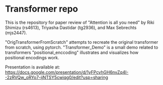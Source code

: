 # Transformer repo

This is the repository for paper review of "Attention is all you need" by Riki Shimizu (rs4613), Triyasha Dastidar (tg2936), and Max Sebrechts (mjs2447).

"OrigTransformerFromScratch" attempts to recreate the original transformer from scratch, using pytorch. 
"Transformer_Demo" is a small demo related to transformers
"positional_enccoding" illustrates and visualizes how positional encodings work.

Presentation is available at: https://docs.google.com/presentation/d/1yFPcvhGH6nvZq4I--2zRVQw_oRYo7-ijNTSY5cwiqg0/edit?usp=sharing 
